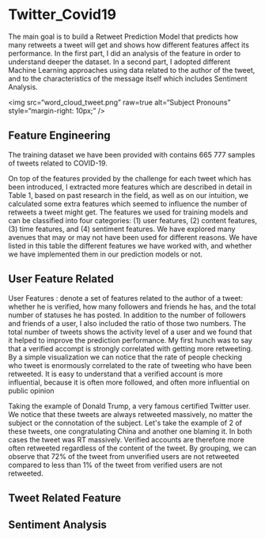 # Twitter_Covid19

The main goal is to build a Retweet Prediction Model that predicts how many retweets a tweet will get and shows how different features affect its performance.
In the first part, I did an analysis of the feature in order to understand deeper the dataset. 
In a second part, I adopted different Machine Learning approaches using data related to the author of the tweet, and to the characteristics of the message itself which includes Sentiment Analysis.

<img
src=“word_cloud_tweet.png”
raw=true
alt=“Subject Pronouns”
style=“margin-right: 10px;”
/>

## Feature Engineering

The training dataset we have been provided with contains 665 777 samples of tweets related to COVID-19. 

On top of the features provided by the challenge for each tweet which has been introduced, I extracted more features which are described in detail in Table 1, based on past research in the field, as well as on our intuition, we calculated some extra features which seemed to influence the number of retweets a tweet might get. The features we used for training models and can be classified into four categories: (1) user features, (2) content features, (3) time features, and (4) sentiment features.
We have explored many avenues that may or may not have been used for different reasons. We have listed in this table the different features we have worked with, and whether we have implemented them in our prediction models or not.

## User Feature Related 

User Features : denote a set of features related to the author of a tweet: whether he is verified, how many followers and friends he has, and the total number of statuses he has posted. In addition to the number of followers and friends of a user, I also included the ratio of those two numbers. The total number of tweets shows the activity level of a user and we found that it helped to improve the prediction performance. 
My first hunch was to say that a verified accompt is strongly correlated with getting more retweeting. By a simple visualization we can notice that the rate of people checking who tweet is enormously correlated to the rate of tweeting who have been retweeted.  It is easy to understand that a verified account is more influential, because it is often more followed, and often more influential on public opinion


Taking the example of Donald Trump, a very famous certified Twitter user. 
We notice that these tweets are always retweeted massively, no matter the subject or the connotation of the subject. Let's take the example of 2 of these tweets, one congratulating China and another one blaming it. In both cases the tweet was RT massively. Verified accounts are therefore more often retweeted regardless of the content of the tweet.
By grouping, we can observe that 72% of the tweet from unverified users are not retweeted compared to less than 1% of the tweet from verified users are not retweeted.



## Tweet Related Feature

## Sentiment Analysis
